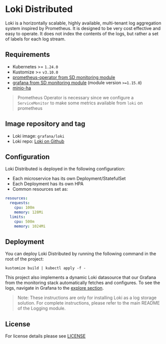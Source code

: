 # Loki Distributed

<!-- <SD-DOCS> -->

Loki is a horizontally scalable, highly available, multi-tenant log aggregation system inspired by Prometheus.
It is designed to be very cost effective and easy to operate.
It does not index the contents of the logs, but rather a set of labels for each log stream.

## Requirements

- Kubernetes >= `1.24.0`
- Kustomize >= `v3.10.0`
- [prometheus-operator from SD monitoring module][prometheus-operator]
- [grafana from SD monitoring module][grafana] (module version `>=1.15.0`)
- [minio-ha](../minio-ha)

> Prometheus Operator is necessary since we configure a `ServiceMonitor` to make
> some metrics available from `loki` on prometheus

## Image repository and tag

- Loki image: `grafana/loki`
- Loki repo: [Loki on Github][loki-gh]

## Configuration

Loki Distributed is deployed in the following configuration:

- Each microservice has its own Deployment/StatefulSet
- Each Deployment has its own HPA
- Common resources set as:

```yaml
resources:
  requests:
    cpu: 100m
    memory: 128Mi
  limits:
    cpu: 500m
    memory: 1024Mi
```

## Deployment

You can deploy Loki Distributed by running the following command in the root of
the project:

```shell
kustomize build | kubectl apply -f -
```

This project also implements a dynamic Loki datasource that our Grafana from the monitoring stack automatically fetches and configures.
To see the logs, navigate in Grafana to the [explore section][grafana-explore-doc].

> Note: These instructions are only for installing Loki as a log storage solution.
> For complete instructions, please refer to the main README of the Logging module.

<!-- Links -->

[prometheus-operator]: https://github.com/sighup-io/fury-kubernetes-monitoring/blob/master/katalog/prometheus-operator
[grafana]: https://github.com/sighup-io/fury-kubernetes-monitoring/blob/master/katalog/grafana
[grafana-explore-doc]: https://grafana.com/docs/grafana/latest/explore/
[loki-gh]: https://github.com/grafana/loki

<!-- </SD-DOCS> -->

## License

For license details please see [LICENSE](../../LICENSE)

